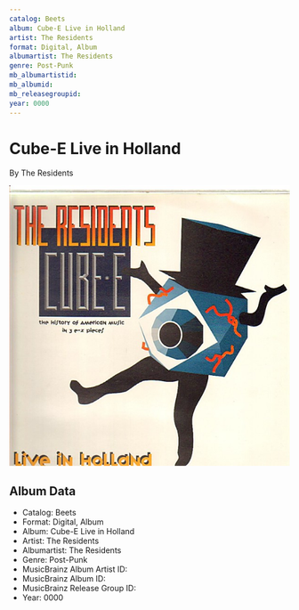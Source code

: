 ```yaml
---
catalog: Beets
album: Cube-E Live in Holland
artist: The Residents
format: Digital, Album
albumartist: The Residents
genre: Post-Punk
mb_albumartistid: 
mb_albumid: 
mb_releasegroupid: 
year: 0000
---
```


# Cube-E Live in Holland

By The Residents

![](../../assets/beetscovers/The_Residents-Cube-E_Live_in_Holland.jpg)

## Album Data

- Catalog: Beets
- Format: Digital, Album
- Album: Cube-E Live in Holland
- Artist: The Residents
- Albumartist: The Residents
- Genre: Post-Punk
- MusicBrainz Album Artist ID: 
- MusicBrainz Album ID: 
- MusicBrainz Release Group ID: 
- Year: 0000

